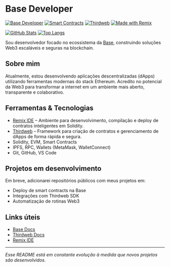 # Base Developer

[![Base Developer](https://img.shields.io/badge/Base-Blockchain-blue)](https://docs.base.org/)
[![Smart Contracts](https://img.shields.io/badge/Smart%20Contracts-Solidity-black)](https://remix.ethereum.org)
[![Thirdweb](https://img.shields.io/badge/Thirdweb-Framework-purple)](https://thirdweb.com/dashboard)
[![Made with Remix](https://img.shields.io/badge/Made%20with-Remix-orange)](https://remix.ethereum.org)

[![GitHub Stats](https://github-readme-stats.vercel.app/api?username=JulioCesarXY&show_icons=true&theme=radical)](https://github.com/JulioCesarXY)
[![Top Langs](https://github-readme-stats.vercel.app/api/top-langs/?username=JulioCesarXY&layout=compact&theme=radical)](https://github.com/JulioCesarXY)

Sou desenvolvedor focado no ecossistema da [Base](https://docs.base.org/base-learn/docs/welcome/?utm_source=dotorg&utm_medium=nav), construindo soluções Web3 escaláveis e seguras na blockchain.

## Sobre mim

Atualmente, estou desenvolvendo aplicações descentralizadas (dApps) utilizando ferramentas modernas do stack Ethereum. Acredito no potencial da Web3 para transformar a internet em um ambiente mais aberto, transparente e colaborativo.

## Ferramentas & Tecnologias

- [Remix IDE](https://remix.ethereum.org) – Ambiente para desenvolvimento, compilação e deploy de contratos inteligentes em Solidity.
- [Thirdweb](https://thirdweb.com/dashboard) – Framework para criação de contratos e gerenciamento de dApps de forma rápida e segura.
- Solidity, EVM, Smart Contracts
- IPFS, RPC, Wallets (MetaMask, WalletConnect)
- Git, GitHub, VS Code

## Projetos em desenvolvimento

Em breve, adicionarei repositórios públicos com meus projetos em:
- Deploy de smart contracts na Base
- Integrações com Thirdweb SDK
- Automatização de rotinas Web3

## Links úteis

- [Base Docs](https://docs.base.org/)
- [Thirdweb Docs](https://portal.thirdweb.com/)
- [Remix IDE](https://remix.ethereum.org)

---

*Esse README está em constante evolução à medida que novos projetos são desenvolvidos.*